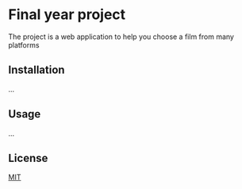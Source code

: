 # Final year project

The project is a web application to help you choose a film from many platforms

## Installation

...

## Usage

...

## License
[MIT](https://choosealicense.com/licenses/mit/)
